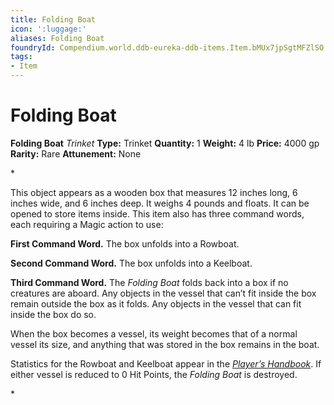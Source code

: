 ```yaml
---
title: Folding Boat
icon: ':luggage:'
aliases: Folding Boat
foundryId: Compendium.world.ddb-eureka-ddb-items.Item.bMUx7jpSgtMFZlSO
tags:
- Item
---
```


# Folding Boat

**Folding Boat**
_Trinket_
**Type:** Trinket
**Quantity:** 1
**Weight:** 4 lb
**Price:** 4000 gp
**Rarity:** Rare
**Attunement:** None

*<p>This object appears as a wooden box that measures 12 inches long, 6 inches wide, and 6 inches deep. It weighs 4 pounds and floats. It can be opened to store items inside. This item also has three command words, each requiring a Magic action to use:

**First Command Word.** The box unfolds into a Rowboat.

**Second Command Word.** The box unfolds into a Keelboat.

**Third Command Word.** The *Folding Boat* folds back into a box if no creatures are aboard. Any objects in the vessel that can’t fit inside the box remain outside the box as it folds. Any objects in the vessel that can fit inside the box do so.

When the box becomes a vessel, its weight becomes that of a normal vessel its size, and anything that was stored in the box remains in the boat.

Statistics for the Rowboat and Keelboat appear in the <a href="https://www.dndbeyond.com/sources/dnd/phb-2024/equipment#AirborneandWaterborneVehicles">*Player’s Handbook*</a>. If either vessel is reduced to 0 Hit Points, the *Folding Boat* is destroyed.</p>*